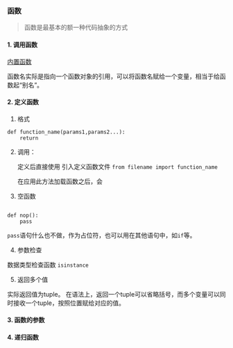### 函数

>函数是最基本的额一种代码抽象的方式

#### 1. 调用函数

[内置函数](https://docs.python.org/3/library/functions.html#abs)

函数名实际是指向一个函数对象的引用，可以将函数名赋给一个变量，相当于给函数起“别名”。

#### 2. 定义函数

1. 格式

```
def function_name(params1,params2...):
    return
```

2. 调用：

    定义后直接使用
    引入定义函数文件 `from filename import function_name`

    在应用此方法加载函数之后，会

3. 空函数

```

def nop():
    pass
```

`pass`语句什么也不做，作为占位符，也可以用在其他语句中，如`if`等。

4. 参数检查

数据类型检查函数 `isinstance`

5. 返回多个值

实际返回值为tuple。
在语法上，返回一个tuple可以省略括号，而多个变量可以同时接收一个tuple，按照位置赋给对应的值。

#### 3. 函数的参数

#### 4. 递归函数
